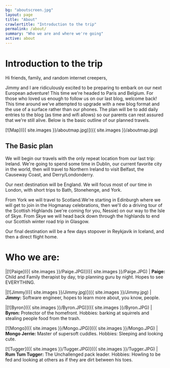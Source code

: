 ```yaml
---
bg: "aboutscreen.jpg"
layout: page
title: "About"
crawlertitle: "Introduction to the trip"
permalink: /about/
summary: "Who we are and where we're going"
active: about
---
```


# Introduction to the trip
Hi friends, family, and random internet creepers,

Jimmy and I are ridiculously excited to be preparing to embark on our next European adventure! This time we're headed to Paris and Belgium.  For those who loved us enough to follow us on our last blog, welcome back! This time around we've attempted to upgrade with a new blog format and the use of a surface rather than our phones. The plan will be to add daily entries to the blog (as time and wifi allows) so our parents can rest assured that we're still alive. Below is the basic outline of our planned travels.

[![Map]({{ site.images }}/aboutmap.jpg)]({{ site.images }}/aboutmap.jpg)

## The Basic plan

We will begin our travels with the only repeat location from our last trip: Ireland. We're going to spend some time in Dublin, our current favorite city in the world, then will travel to Northern Ireland to visit Belfast, the Causeway Coast, and Derry/Londonderry. 

Our next destination will be England. We will focus most of our time in London, with short trips to Bath, Stonehenge, and York. 

From York we will travel to Scotland.We're starting in Edinburgh where we will get to join in the Hogmanay celebrations, then we'll do a driving tour of the Scottish Highlands (we're coming for you, Nessie) on our way to the Isle of Skye. From Skye we will head back down through the highlands to end our Scottish winter road trip in Glasgow. 

Our final destination will be a few days stopover in Reykjavik in Iceland, and then a direct flight home. 

# Who we are:

|[![Paige]({{ site.images }}/Paige.JPG)]({{ site.images }}/Paige.JPG) | **Paige:** Child and Family therapist by day, trip planning guru by night. Hopes to see EVERYTHING.

|[![Jimmy]({{ site.images }}/Jimmy.jpg)]({{ site.images }}/Jimmy.jpg) | **Jimmy:** Software engineer, hopes to learn more about, you know, people.

|[![Byron]({{ site.images }}/Byron.JPG)]({{ site.images }}/Byron.JPG) | **Byron:** Protector of the homefront. Hobbies: barking at squirrels and stealing people food from the trash.

[![Mongo]({{ site.images }}/Mongo.JPG)]({{ site.images }}/Mongo.JPG) | **Mongo Jerrie:** Master of supersoft cuddles. Hobbies: Sleeping and looking cute.

[![Tugger]({{ site.images }}/Tugger.JPG)]({{ site.images }}/Tugger.JPG) | **Rum Tum Tugger:** The Unchallenged pack leader. Hobbies: Howling to be fed and looking at others as if they are dirt between his toes. 

 